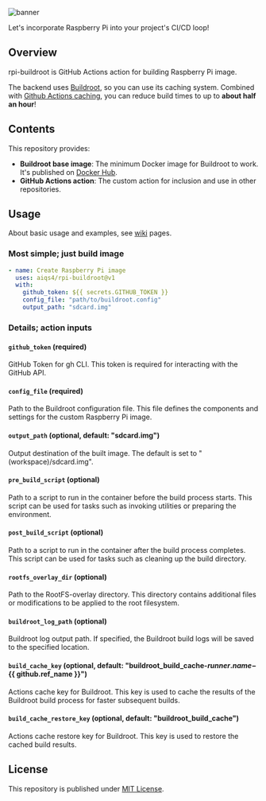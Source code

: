 ![banner](https://github.com/aiqs4/rpi-buildroot/blob/b7bc2a5d01727995bf4a89d5477b4f53fe3b3058/banner.png)

Let's incorporate Raspberry Pi into your project's CI/CD loop!

## Overview

rpi-buildroot is GitHub Actions action for building Raspberry Pi image.

The backend uses [Buildroot](https://buildroot.org/), so you can use its caching system.
Combined with [Github Actions caching](https://docs.github.com/en/actions/using-workflows/caching-dependencies-to-speed-up-workflows), you can reduce build times to up to **about half an hour**!

## Contents

This repository provides:

- **Buildroot base image**: The minimum Docker image for Buildroot to work. It's published on [Docker Hub](https://hub.docker.com/r/sdevd/buildroot_base).
- **GitHub Actions action**: The custom action for inclusion and use in other repositories.

## Usage

About basic usage and examples, see [wiki](https://github.com/Enchan1207/rpi-buildroot/wiki) pages.

### Most simple; just build image

```yml
- name: Create Raspberry Pi image
  uses: aiqs4/rpi-buildroot@v1
  with:
    github_token: ${{ secrets.GITHUB_TOKEN }}
    config_file: "path/to/buildroot.config"
    output_path: "sdcard.img"
```

### Details; action inputs

#### `github_token` (required)

GitHub Token for gh CLI. This token is required for interacting with the GitHub API.

#### `config_file` (required)

Path to the Buildroot configuration file. This file defines the components and settings for the custom Raspberry Pi image.

#### `output_path` (optional, default: "sdcard.img")

Output destination of the built image. The default is set to "(workspace)/sdcard.img".

#### `pre_build_script` (optional)

Path to a script to run in the container before the build process starts. This script can be used for tasks such as invoking utilities or preparing the environment.

#### `post_build_script` (optional)

Path to a script to run in the container after the build process completes. This script can be used for tasks such as cleaning up the build directory.

#### `rootfs_overlay_dir` (optional)

Path to the RootFS-overlay directory. This directory contains additional files or modifications to be applied to the root filesystem.

#### `buildroot_log_path` (optional)

Buildroot log output path. If specified, the Buildroot build logs will be saved to the specified location.

#### `build_cache_key` (optional, default: "buildroot_build_cache-${{ runner.name }}-${{ github.ref_name }}")

Actions cache key for Buildroot. This key is used to cache the results of the Buildroot build process for faster subsequent builds.

#### `build_cache_restore_key` (optional, default: "buildroot_build_cache")

Actions cache restore key for Buildroot. This key is used to restore the cached build results.

## License

This repository is published under [MIT License](LICENSE).
